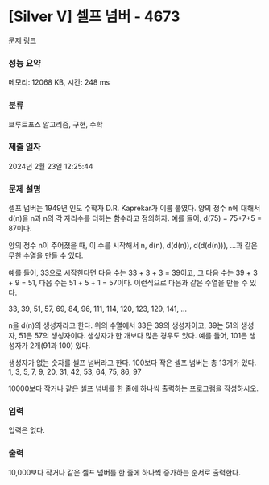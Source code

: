 # [Silver V] 셀프 넘버 - 4673 

[문제 링크](https://www.acmicpc.net/problem/4673) 

### 성능 요약

메모리: 12068 KB, 시간: 248 ms

### 분류

브루트포스 알고리즘, 구현, 수학

### 제출 일자

2024년 2월 23일 12:25:44

### 문제 설명

<p>셀프 넘버는 1949년 인도 수학자 D.R. Kaprekar가 이름 붙였다. 양의 정수 n에 대해서 d(n)을 n과 n의 각 자리수를 더하는 함수라고 정의하자. 예를 들어, d(75) = 75+7+5 = 87이다.</p>

<p>양의 정수 n이 주어졌을 때, 이 수를 시작해서 n, d(n), d(d(n)), d(d(d(n))), ...과 같은 무한 수열을 만들 수 있다. </p>

<p>예를 들어, 33으로 시작한다면 다음 수는 33 + 3 + 3 = 39이고, 그 다음 수는 39 + 3 + 9 = 51, 다음 수는 51 + 5 + 1 = 57이다. 이런식으로 다음과 같은 수열을 만들 수 있다.</p>

<p>33, 39, 51, 57, 69, 84, 96, 111, 114, 120, 123, 129, 141, ...</p>

<p>n을 d(n)의 생성자라고 한다. 위의 수열에서 33은 39의 생성자이고, 39는 51의 생성자, 51은 57의 생성자이다. 생성자가 한 개보다 많은 경우도 있다. 예를 들어, 101은 생성자가 2개(91과 100) 있다. </p>

<p>생성자가 없는 숫자를 셀프 넘버라고 한다. 100보다 작은 셀프 넘버는 총 13개가 있다. 1, 3, 5, 7, 9, 20, 31, 42, 53, 64, 75, 86, 97</p>

<p>10000보다 작거나 같은 셀프 넘버를 한 줄에 하나씩 출력하는 프로그램을 작성하시오.</p>

### 입력 

 <p>입력은 없다.</p>

### 출력 

 <p>10,000보다 작거나 같은 셀프 넘버를 한 줄에 하나씩 증가하는 순서로 출력한다.</p>

